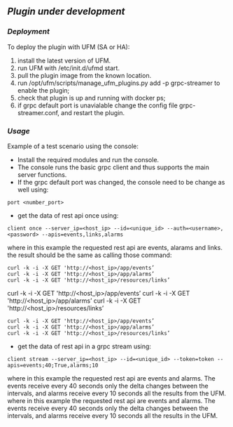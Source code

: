 ## *Plugin under development*


### *Deployment*
To deploy the plugin with UFM (SA or HA):
1. install the latest version of UFM.
2. run UFM with /etc/init.d/ufmd start.
3. pull the plugin image from the known location.
5. run /opt/ufm/scripts/manage_ufm_plugins.py add -p grpc-streamer to enable the plugin;
6. check that plugin is up and running with docker ps;
7. if grpc default port is unavialable change the config file grpc-streamer.conf, and restart the plugin.

### *Usage*
Example of a test scenario using the console:
* Install the required modules and run the console.
* The console runs the basic grpc client and thus supports the main server functions.
* If the grpc default port was changed, the console need to be change as well using:
```
port <number_port>
```
* get the data of rest api once using:
```
client once --server_ip=<host_ip> --id=<unique_id> --auth=<username>,<password> --apis=events,links,alarms
```
where in this example the requested rest api are events, alarams and links. 
the result should be the same as calling those command:
```
curl -k -i -X GET 'http://<host_ip>/app/events’
curl -k -i -X GET 'http://<host_ip>/app/alarms’
curl -k -i -X GET 'http://<host_ip>/resources/links’
```
curl -k -i -X GET 'http://<host_ip>/app/events’
curl -k -i -X GET 'http://<host_ip>/app/alarms’
curl -k -i -X GET 'http://<host_ip>/resources/links’
```
curl -k -i -X GET 'http://<host_ip>/app/events’
curl -k -i -X GET 'http://<host_ip>/app/alarms’
curl -k -i -X GET 'http://<host_ip>/resources/links’
```

* get the data of rest api in a grpc stream using:
```
client stream --server_ip=<host_ip> --id=<unique_id> --token=token --apis=events;40;True,alarms;10
```
where in this example the requested rest api are events and alarms. The events receive every 40 seconds only the delta changes between the intervals, and alarms receive every 10 seconds all the results from the UFM.
where in this example the requested rest api are events and alarms. The events receive every 40 seconds only the delta changes between the intervals, and alarms receive every 10 seconds all the results in the UFM.
